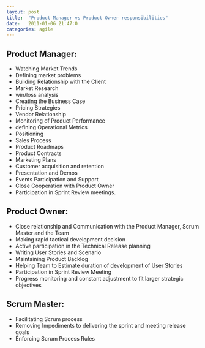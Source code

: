 ```yaml
---
layout: post
title:  "Product Manager vs Product Owner responsibilities"
date:   2011-01-06 21:47:0
categories: agile
---
```


## Product Manager:

* Watching Market Trends
* Defining market problems
* Building Relationship with the Client
* Market Research
* win/loss analysis
* Creating the Business Case
* Pricing Strategies
* Vendor Relationship
* Monitoring of Product Performance
* defining Operational Metrics
* Positioning
* Sales Process
* Product Roadmaps
* Product Contracts
* Marketing Plans
* Customer acquisition and retention
* Presentation and Demos
* Events Participation and Support
* Close Cooperation with Product Owner
* Participation in Sprint Review meetings.

## Product Owner:
* Close relationship and Communication with the Product Manager, Scrum Master and the Team
* Making rapid tactical development decision
* Active participation in the Technical Release planning
* Writing User Stories and Scenario
* Maintaining Product Backlog
* Helping Team to Estimate duration of development of User Stories
* Participation in Sprint Review Meeting
* Progress monitoring and constant adjustment to fit larger strategic objectives

## Scrum Master:
* Facilitating Scrum process
* Removing Impediments to delivering the sprint and meeting release goals
* Enforcing Scrum Process Rules
